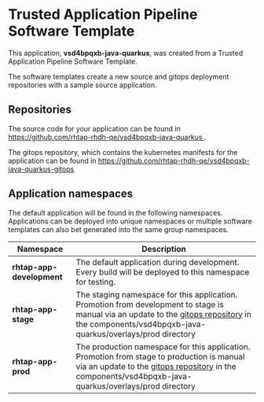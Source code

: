 # Trusted Application Pipeline Software Template

This application, **vsd4bpqxb-java-quarkus**, was created from a Trusted Application Pipeline Software Template.

The software templates create a new source and gitops deployment repositories with a sample source application. 

## Repositories

The source code for your application can be found in [https://github.com/rhtap-rhdh-qe/vsd4bpqxb-java-quarkus ](https://github.com/rhtap-rhdh-qe/vsd4bpqxb-java-quarkus ).
 
The gitops repository, which contains the kubernetes manifests for the application can be found in 
[https://github.com/rhtap-rhdh-qe/vsd4bpqxb-java-quarkus-gitops ](https://github.com/rhtap-rhdh-qe/vsd4bpqxb-java-quarkus-gitops ) 

## Application namespaces 

The default application will be found in the following namespaces. Applications can be deployed into unique namespaces or multiple software templates can also bet generated into the same group namespaces.  

|  Namespace   |  Description   |  
| -------- | -------- |   
| **rhtap-app-development** | The default application during development. Every build will be deployed to this namespace for testing. | 
| **rhtap-app-stage** | The staging namespace for this application. Promotion from development to stage is manual via an update to the [gitops repository](https://github.com/rhtap-rhdh-qe/vsd4bpqxb-java-quarkus-gitops ) in the components/vsd4bpqxb-java-quarkus/overlays/prod directory |  
| **rhtap-app-prod** | The production namespace for this application. Promotion from stage to production is manual via an update to the [gitops repository](https://github.com/rhtap-rhdh-qe/vsd4bpqxb-java-quarkus-gitops ) in the components/vsd4bpqxb-java-quarkus/overlays/prod directory | 